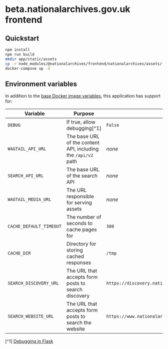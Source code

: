# beta.nationalarchives.gov.uk frontend

## Quickstart

```sh
npm install
npm run build
mkdir app/static/assets
cp -r node_modules/@nationalarchives/frontend/nationalarchives/assets/* app/static/assets
docker-compose up -d
```

## Environment variables

In addition to the [base Docker image variables](https://github.com/nationalarchives/docker/blob/main/docker/tna-python/README.md#environment-variables), this application has support for:

| Variable                | Purpose                                                       | Default                                               |
| ----------------------- | ------------------------------------------------------------- | ----------------------------------------------------- |
| `DEBUG`                 | If true, allow debugging[^1]                                  | `False`                                               |
| `WAGTAIL_API_URL`       | The base URL of the content API, including the `/api/v2` path | _none_                                                |
| `SEARCH_API_URL`        | The base URL of the search API                                | _none_                                                |
| `WAGTAIL_MEDIA_URL`     | The URL responsible for serving assets                        | _none_                                                |
| `CACHE_DEFAULT_TIMEOUT` | The number of seconds to cache pages for                      | `300`                                                 |
| `CACHE_DIR`             | Directory for storing cached responses                        | `/tmp`                                                |
| `SEARCH_DISCOVERY_URL`  | The URL that accepts form posts to search discovery           | `https://discovery.nationalarchives.gov.uk/results/r` |
| `SEARCH_WEBSITE_URL`    | The URL that accepts form posts to search the website         | `https://www.nationalarchives.gov.uk/search/results`  |

[^1] [Debugging in Flask](https://flask.palletsprojects.com/en/2.3.x/debugging/)
